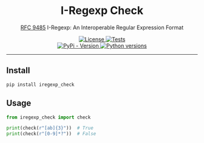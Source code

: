 <h1 align="center">I-Regexp Check</h1>

<p align="center">
<a href="https://datatracker.ietf.org/doc/html/rfc9485">RFC 9485</a> I-Regexp: An Interoperable Regular Expression Format
</p>

<p align="center">
  <a href="https://github.com/jg-rp/rust-iregexp/blob/main/LICENSE.txt">
    <img src="https://img.shields.io/pypi/l/iregexp_check.svg?style=flat-square" alt="License">
  </a>
  <a href="https://github.com/jg-rp/rust-iregexp/actions">
    <img src="https://img.shields.io/github/actions/workflow/status/jg-rp/rust-iregexp/tests.yml?branch=main&label=tests&style=flat-square" alt="Tests">
  </a>
  <br>
  <a href="https://pypi.org/project/iregexp_check">
    <img src="https://img.shields.io/pypi/v/iregexp_check.svg?style=flat-square" alt="PyPi - Version">
  </a>
  <a href="https://pypi.org/project/iregexp_check">
    <img src="https://img.shields.io/pypi/pyversions/iregexp_check.svg?style=flat-square" alt="Python versions">
  </a>
</p>

---

## Install

```
pip install iregexp_check
```

## Usage

```python
from iregexp_check import check

print(check(r"[ab]{3}"))  # True
print(check(r"[0-9]*?"))  # False
```
